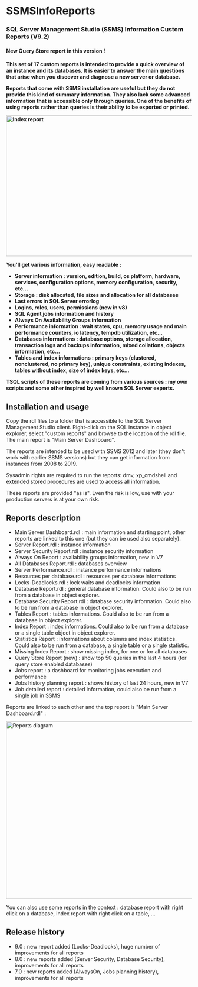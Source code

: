# SSMSInfoReports
<h3>SQL Server Management Studio (SSMS) Information Custom Reports (V9.2)</h3>
<h4>New Query Store report in this version !<h4>
This set of 17 custom reports is intended to provide a quick overview of an instance and its databases. It is easier to answer the main questions that arise when you discover and diagnose a new server or database.

Reports that come with SSMS installation are useful but they do not provide this kind of summary information. They also lack some advanced information that is accessible only through queries. One of the benefits of using reports rather than queries is their ability to be exported or printed.

<p><img src="http://blog.datafly.pro/public/images/SSMSInfoReports/SSMSInfoReportSample.jpg" alt="Index report" width="605" height="381" /></p>

You'll get various information, easy readable :
<ul>
<li>Server information : version, edition, build, os platform, hardware, services, configuration options, memory configuration, security, etc… </li>
<li>Storage : disk allocated, file sizes and allocation for all databases </li>
<li>Last errors in SQL Server errorlog </li>
<li>Logins, roles, users, permissions (new in v8) </li>
<li>SQL Agent jobs information and history </li>
<li>Always On Availability Groups information </li>
<li>Performance information : wait states, cpu, memory usage and main performance counters, io latency, tempdb utilization, etc… </li>
<li>Databases informations : database options, storage allocation, transaction logs and backups information, mixed collations, objects information, etc... </li>
<li>Tables and index informations : primary keys (clustered, nonclustered, no primary key), unique constraints, existing indexes, tables without index, size of index keys, etc… </li> </ul>

TSQL scripts of these reports are coming from various sources : my own scripts and some other inspired by well known SQL Server experts.

<h2>Installation and usage</h2>
Copy the rdl files to a folder that is accessible to the SQL Server Management Studio client. Right-click on the SQL instance in object explorer, select "custom reports" and browse to the location of the rdl file. The main report is "Main Server Dashboard".

The reports are intended to be used with SSMS 2012 and later (they don't work with earlier SSMS versions) but they can get information from instances from 2008 to 2019.

Sysadmin rights are required to run the reports: dmv, xp_cmdshell and extended stored procedures are used to access all information.

These reports are provided "as is". Even the risk is low, use with your production servers is at your own risk.

<h2>Reports description</h2>
<ul>
<li>Main Server Dashboard.rdl : main information and starting point, other reports are linked to this one  (but they can be used also separately). 
<li>Server Report.rdl : instance information </li>
<li>Server Security Report.rdl : instance security information </li>
<li>Always On Report : availability groups information, new in V7 </li>
<li>All Databases Report.rdl : databases overview </li>
<li>Server Performance.rdl : instance performance informations </li>
<li>Resources per database.rdl : resources per database informations </li>
<li>Locks-Deadlocks.rdl : lock waits and deadlocks information </li>
<li>Database Report.rdl : general database information. Could also to be run from a database in object explorer. </li>
<li>Database Security Report.rdl : database security information. Could also to be run from a database in object explorer. </li>
<li>Tables Report : tables informations. Could also to be run from a database in object explorer. </li>
<li>Index Report : index informations. Could also to be run from a database or a single table object in object explorer. </li>
<li>Statistics Report : informations about columns and index statistics. Could also to be run from a database, a single table or a single statistic. </li>
<li>Missing Index Report : show missing index, for one or for all databases </li>
<li>Query Store Report (new) : show top 50 queries in the last 4 hours (for query store enabled databases)</li>
<li>Jobs report : a dashboard for monitoring jobs execution and performance </li>
<li>Jobs history planning report : shows history of last 24 hours, new in V7 </li>
<li>Job detailed report : detailed information, could also be run from a single job in SSMS </li>
</ul>
Reports are linked to each other and the top report is "Main Server Dashboard.rdl" : 
<p><img src="http://blog.datafly.pro/public/images/SSMSInfoReports/SSMSInfoReports_Diagram9.jpg" alt="Reports diagram" width="570" height="480" /></p>
You can also use some reports in the context : database report with right click on a database, index report with right click on a table, ...
<h2>Release history</h2>
<ul>
  <li>9.0   : new report added (Locks-Deadlocks), huge number of improvements for all reports </li>
  <li>8.0   : new reports added (Server Security, Database Security), improvements for all reports </li>
  <li>7.0   : new reports added (AlwaysOn, Jobs planning history), improvements for all reports </li>
</ul>

